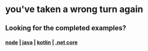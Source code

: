 # you've taken a wrong turn again

## Looking for the completed examples?

### [node](/2_examples/node) | [java](/2_examples/java) | [kotlin](/2_examples/kotlin) | [.net core](/2_examples/core)
